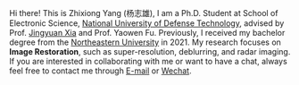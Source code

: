Hi there! This is Zhixiong Yang (杨志雄), I am a Ph.D. Student at School of Electronic Science, [National University of Defense Technology](https://www.nudt.edu.cn/),
advised by Prof. [Jingyuan Xia](https://www.xiajingyuan.com/) and Prof. Yaowen Fu. Previously, I received my bachelor degree from the [Northeastern University](https://www.neu.edu.cn/) in 2021.
My research focuses on **Image Restoration**, such as super-resolution, deblurring, and radar imaging.
If you are interested in collaborating with me or want to have a chat, always feel free to contact me through [E-mail](yzx21@nudt.edu.cn) or [Wechat](s1mple_21_).

